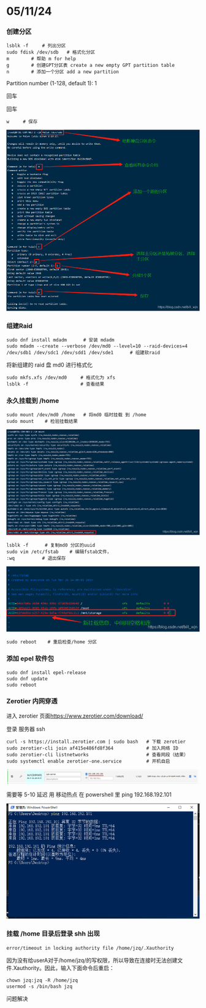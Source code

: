 # 05/11/24

### 创建分区

```
lsblk -f     # 列出分区
sudo fdisk /dev/sdb   # 格式化分区   
m        # 帮助 m for help
g        # 创建GPT分区表 create a new empty GPT partition table
n        # 添加一个分区 add a new partition

```

Partition number (1-128, default 1): 1

回车

回车

    w     # 保存

![输入图片说明](img/68332fe0-0f9a-11ef-ac42-e112b780f144_20240511212851.jpeg)

### 组建Raid

```
sudo dnf install mdadm      # 安装 mdadm 
sudo mdadm --create --verbose /dev/md0 --level=10 --raid-devices=4 /dev/sdb1 /dev/sdc1 /dev/sdd1 /dev/sde1      # 组建软raid

```

将新组建的 raid 盘 md0 进行格式化

    sudo mkfs.xfs /dev/md0     # 格式化为 xfs
    lsblk -f                   # 查看结果

### 永久挂载到 /home

    sudo mount /dev/md0 /home   # 将md0 临时挂载 到 /home
    sudo mount    # 检验挂载结果

![输入图片说明](img/c69ccdc0-0f9a-11ef-ac42-e112b780f144_20240511213129.jpeg)

    lsblk -f      # 复制md0 分区的uuid
    sudo vim /etc/fstab    # 编辑fstab文件，
    :wq          # 退出保存

![输入图片说明](img/bbf26560-0f9a-11ef-ac42-e112b780f144_20240511213112.jpeg)

    sudo reboot    # 重启检查/home 分区

### 添加 epel 软件包

    sudo dnf install epel-release
    sudo dnf update
    sudo reboot

### Zerotier 内网穿透

进入 zerotier 页面<https://www.zerotier.com/download/> &#x20;

登录 服务器 ssh

    curl -s https://install.zerotier.com | sudo bash   # 下载 zerotier 
    sudo zerotier-cli join af415e486fd8f364            # 加入网络 ID
    sudo zerotier-cli listnetworks                     # 查看网段（结果）
    sudo systemctl enable zerotier-one.service         # 开机自启
![输入图片说明](img/bf98d0c0-0f9d-11ef-912f-13072b0a8b81_20240511215246.jpeg)

需要等 5-10 延迟
用 移动热点 在 powershell 里 ping 192.168.192.101

![输入图片说明](img/90453690-0f9a-11ef-ac42-e112b780f144_20240511212958.jpeg)

### 挂载 /home 目录后登录 shh 出现 

`error/timeout in locking authority file /home/jzq/.Xauthority
`

因为没有给userA对于/home/jzq/的写权限，所以导致在连接时无法创建文件.Xauthority。因此，输入下面命令后重启：

```
chown jzq:jzq -R /home/jzq
usermod -s /bin/bash jzq
```
问题解决
&#x20;
